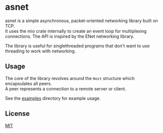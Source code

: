 # asnet
asnet is a simple asynchronous, packet-oriented networking library built on TCP.  
It uses the mio crate internally to create an event loop for multiplexing connections.
The API is inspired by the ENet networking library.

The library is useful for singlethreaded programs that don't want to use threading to work with networking.

## Usage
The core of the library revolves around the `Host` structure which encapsulates all peers.  
A peer represents a connection to a remote server or client. 

See the [examples](examples) directory for example usage.

## License
[MIT](LICENSE)